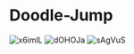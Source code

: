 # Doodle-Jump
![x6imlL](https://github.com/user-attachments/assets/c0fe226f-190f-475f-a7dc-23acd19540b0)
![dOHOJa](https://github.com/user-attachments/assets/c967fa32-71d1-4c5c-9ab9-9d1e4d0f34d4)
![sAgVuS](https://github.com/user-attachments/assets/dded1372-69c3-4b87-9ab8-401e1b85bd6d)
